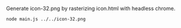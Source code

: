 Generate icon-32.png by rasterizing icon.html with headless chrome.

```
node main.js ../../icon-32.png
```
